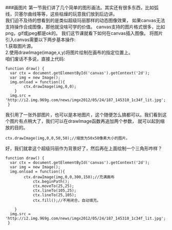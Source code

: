 ###画图片
第一节我们讲了几个简单的图形画法。其实还有很多东西，比如弧线，贝塞尔曲线等等，这些枯燥的玩意我们放到后边讲。<br />
我们迫不及待的想看到的是类似超级玛丽那样的动态图像效果，
如果canvas无法支持操作合成图像，那他就没啥可学的价值。
canvas支持的图片格式很多，比如png，gif或jpeg都是ok的。
我们这节课就看下如何在canvas插入图像。
将图片引入canvas需要以下两步基本操作:<br />
1.获取图片源。<br />
2.使用drawImage(image,x,y)将图片绘制在画布的指定位置上。<br />
咱们废话不多说，直接上代码:
```
function draw() {
  var ctx = document.getElementById('canvas').getContext('2d');
  var img = new Image();
  img.onload = function(){
        ctx.drawImage(img,0,0);
    }
  img.src = 'http://i2.img.969g.com/news/imgx2012/05/24/187_145310_1c34f_lit.jpg';
 }
```
我引用了一张外部图片，也可以是本地图片，这个随便怎么搞都可以。我们看到这个图片有点稍大了，我们可以在drawImage函数再追加两个参数，
就可以起到缩放的目的。
```
ctx.drawImage(img,0,0,50,50);//缩放为50x50像素大小的图片。
```
好，我们就拿这个超级玛丽作为背景好了，然后再在上面绘制一个三角形咋样？
```
function draw() {
  var ctx = document.getElementById('canvas').getContext('2d');
  var img = new Image();
  img.onload = function(){
        ctx.drawImage(img,0,0,300,150);//充满画布
            ctx.beginPath();
            ctx.moveTo(25,25);
            ctx.lineTo(105,25);
            ctx.lineTo(25,105);
            ctx.fill();//不用闭合，自动填充。

    }
  img.src = 'http://i2.img.969g.com/news/imgx2012/05/24/187_145310_1c34f_lit.jpg';
 }
```
